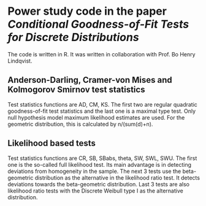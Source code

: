 # Power study code in the paper *Conditional Goodness-of-Fit Tests for Discrete Distributions*
The code is written in R. It was written in collaboration with Prof. Bo Henry Lindqvist.

## Anderson-Darling, Cramer-von Mises and Kolmogorov Smirnov test statistics
Test statistics functions are AD, CM, KS. The first two are regular quadratic goodness-of-fit test statistics and the last one is a maximal type test. Only null hypothesis model maximum likelihood estimates are used. For the geometric distribution, this is calculated by n/(sum(d)+n).

## Likelihood based tests
Test statistics functions are CR, SB, SBabs, theta, SW, SWL, SWU. The first one is the so-called full likelihood test. Its main advantage is in detecting deviations from homogeneity in the sample. The next 3 tests use the beta-geometric distribution as the alternative in the likelihood ratio test. It detects deviations towards the beta-geometric distribution. Last 3 tests are also likelihood ratio tests with the Discrete Weibull type I as the alternative distribution.